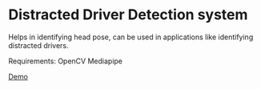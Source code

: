 # Distracted Driver Detection system
Helps in identifying head pose, can be used in applications like identifying distracted drivers.


Requirements:
OpenCV
Mediapipe



[Demo](https://youtu.be/R870gpDBxLs)
